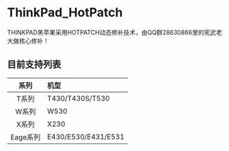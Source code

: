 # ThinkPad_HotPatch
THINKPAD黑苹果采用HOTPATCH动态修补技术，由QQ群28630866里的宪武老大做核心修补！
## 目前支持列表
|   系列   | 机型                  |
| :----: | :------------------ |
|  T系列   | T430/T430S/T530     |
|  W系列   | W530                |
|  X系列   | X230                |
| Eage系列 | E430/E530/E431/E531 |
